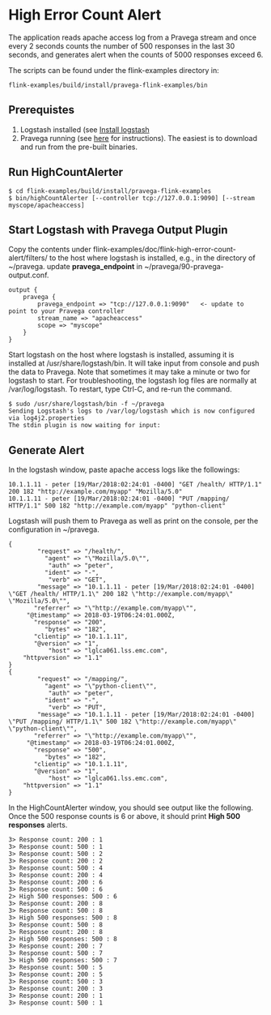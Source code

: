 # High Error Count Alert

The application reads apache access log from a Pravega stream and once every 2 seconds
counts the number of 500 responses in the last 30 seconds, and generates
alert when the counts of 5000 responses exceed 6.

The scripts can be found under the flink-examples directory in:
```
flink-examples/build/install/pravega-flink-examples/bin
```


## Prerequistes ##

1. Logstash installed (see [Install logstash](https://www.elastic.co/guide/en/logstash/5.6/installing-logstash.html)
2. Pravega running (see [here](http://pravega.io/docs/latest/getting-started/) for instructions). The easiest is to download and run from the pre-built binaries.

## Run HighCountAlerter ##

```
$ cd flink-examples/build/install/pravega-flink-examples
$ bin/highCountAlerter [--controller tcp://127.0.0.1:9090] [--stream myscope/apacheaccess]
```

## Start Logstash with Pravega Output Plugin ##
Copy the contents under flink-examples/doc/flink-high-error-count-alert/filters/ to the host
where logstash is installed, e.g., in the directory of ~/pravega.
update **pravega_endpoint** in ~/pravega/90-pravega-output.conf.

```
output {
    pravega {
        pravega_endpoint => "tcp://127.0.0.1:9090"   <- update to point to your Pravega controller
        stream_name => "apacheaccess"
        scope => "myscope"
    }
}
```

Start logstash on the host where logstash is installed, assuming it is installed at /usr/share/logstash/bin.
It will take input from console and push the data to Pravega.
Note that sometimes it may take a minute or two for logstash to start. For troubleshooting, the logstash log files are 
normally at /var/log/logstash. To restart, type Ctrl-C, and re-run the command.

```
$ sudo /usr/share/logstash/bin -f ~/pravega
Sending Logstash's logs to /var/log/logstash which is now configured via log4j2.properties
The stdin plugin is now waiting for input:
```

## Generate Alert ##

In the logstash window, paste apache access logs like the followings:
```
10.1.1.11 - peter [19/Mar/2018:02:24:01 -0400] "GET /health/ HTTP/1.1" 200 182 "http://example.com/myapp" "Mozilla/5.0"
10.1.1.11 - peter [19/Mar/2018:02:24:01 -0400] "PUT /mapping/ HTTP/1.1" 500 182 "http://example.com/myapp" "python-client"
```
Logstash will push them to Pravega as well as print on the console, per the configuration in ~/pravega.
```
{
        "request" => "/health/",
          "agent" => "\"Mozilla/5.0\"",
           "auth" => "peter",
          "ident" => "-",
           "verb" => "GET",
        "message" => "10.1.1.11 - peter [19/Mar/2018:02:24:01 -0400] \"GET /health/ HTTP/1.1\" 200 182 \"http://example.com/myapp\" \"Mozilla/5.0\"",
       "referrer" => "\"http://example.com/myapp\"",
     "@timestamp" => 2018-03-19T06:24:01.000Z,
       "response" => "200",
          "bytes" => "182",
       "clientip" => "10.1.1.11",
       "@version" => "1",
           "host" => "lglca061.lss.emc.com",
    "httpversion" => "1.1"
}
{
        "request" => "/mapping/",
          "agent" => "\"python-client\"",
           "auth" => "peter",
          "ident" => "-",
           "verb" => "PUT",
        "message" => "10.1.1.11 - peter [19/Mar/2018:02:24:01 -0400] \"PUT /mapping/ HTTP/1.1\" 500 182 \"http://example.com/myapp\" \"python-client\"",
       "referrer" => "\"http://example.com/myapp\"",
     "@timestamp" => 2018-03-19T06:24:01.000Z,
       "response" => "500",
          "bytes" => "182",
       "clientip" => "10.1.1.11",
       "@version" => "1",
           "host" => "lglca061.lss.emc.com",
    "httpversion" => "1.1"
}
```

In the HighCountAlerter window, you should see output like the following. Once the 500 response counts is 6 or above, it
should print **High 500 responses** alerts.
```
3> Response count: 200 : 1
3> Response count: 500 : 1
3> Response count: 500 : 2
3> Response count: 200 : 2
3> Response count: 500 : 4
3> Response count: 200 : 4
3> Response count: 200 : 6
3> Response count: 500 : 6
2> High 500 responses: 500 : 6
3> Response count: 200 : 8
3> Response count: 500 : 8
3> High 500 responses: 500 : 8
3> Response count: 500 : 8
3> Response count: 200 : 8
2> High 500 responses: 500 : 8
3> Response count: 200 : 7
3> Response count: 500 : 7
3> High 500 responses: 500 : 7
3> Response count: 500 : 5
3> Response count: 200 : 5
3> Response count: 500 : 3
3> Response count: 200 : 3
3> Response count: 200 : 1
3> Response count: 500 : 1
```
